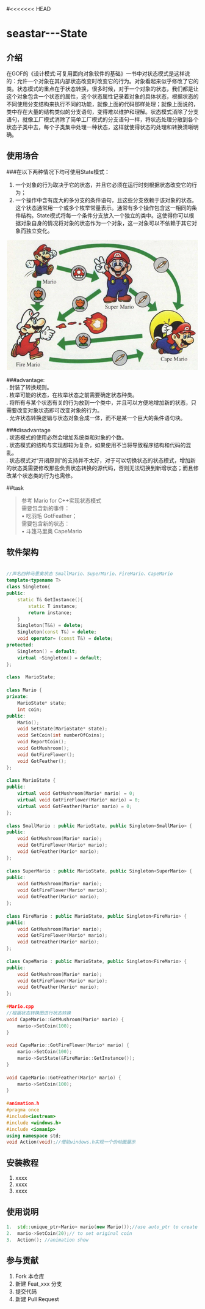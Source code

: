 #<<<<<<< HEAD
# seastar---State

## 介绍  
在GOF的《设计模式:可复用面向对象软件的基础》一书中对状态模式是这样说的：允许一个对象在其内部状态改变时改变它的行为。对象看起来似乎修改了它的类。状态模式的重点在于状态转换，很多时候，对于一个对象的状态，我们都是让这个对象包含一个状态的属性，这个状态属性记录着对象的具体状态，根据状态的不同使用分支结构来执行不同的功能，就像上面的代码那样处理；就像上面说的，类中存在大量的结构类似的分支语句，变得难以维护和理解。状态模式消除了分支语句，就像工厂模式消除了简单工厂模式的分支语句一样，将状态处理分散到各个状态子类中去，每个子类集中处理一种状态，这样就使得状态的处理和转换清晰明确。  

## 使用场合  
###在以下两种情况下均可使用State模式：   

1. 一个对象的行为取决于它的状态，并且它必须在运行时刻根据状态改变它的行为；  
2. 一个操作中含有庞大的多分支的条件语句，且这些分支依赖于该对象的状态。这个状态通常用一个或多个枚举常量表示。通常有多个操作包含这一相同的条件结构。State模式将每一个条件分支放入一个独立的类中。这使得你可以根据对象自身的情况将对象的状态作为一个对象，这一对象可以不依赖于其它对象而独立变化。  


![alt Mario](https://github.com/trammelsol/SEAStar/blob/master/Mario/Mario.png "Class SketchMap")  

###advantage:    
. 封装了转换规则。  
. 枚举可能的状态，在枚举状态之前需要确定状态种类。  
. 将所有与某个状态有关的行为放到一个类中，并且可以方便地增加新的状态，只需要改变对象状态即可改变对象的行为。  
. 允许状态转换逻辑与状态对象合成一体，而不是某一个巨大的条件语句块。  

###disadvantage    
. 状态模式的使用必然会增加系统类和对象的个数。  
. 状态模式的结构与实现都较为复杂，如果使用不当将导致程序结构和代码的混乱。  
. 状态模式对“开闭原则”的支持并不太好，对于可以切换状态的状态模式，增加新的状态类需要修改那些负责状态转换的源代码，否则无法切换到新增状态；而且修改某个状态类的行为也需修。  


##task  
>参考 Mario for C++实现状态模式    
>需要包含新的事件：    
>• 吃羽毛 GotFeather；    
>需要包含新的状态：    
>• 斗篷马里奥 CapeMario  

## 软件架构
```C++

//声名四种马里奥状态 SmallMario、SuperMario、FireMario、CapeMario
template<typename T>
class Singleton{
public:
    static T& GetInstance(){
        static T instance;
        return instance;
    }
    Singleton(T&&) = delete;
    Singleton(const T&) = delete;
    void operator= (const T&) = delete;
protected:
    Singleton() = default;
    virtual ~Singleton() = default;
};

class  MarioState;

class Mario {
private:
    MarioState* state;
    int coin;
public:
    Mario();
    void SetState(MarioState* state);
    void SetCoin(int numberOfCoins);
    void ReportCoin();
    void GotMushroom();
    void GotFireFlower();
    void GotFeather();
};

class MarioState {
public:
    virtual void GotMushroom(Mario* mario) = 0;
    virtual void GotFireFlower(Mario* mario) = 0;
    virtual void GotFeather(Mario* mario) = 0;
};

class SmallMario : public MarioState, public Singleton<SmallMario> {
public:
    void GotMushroom(Mario* mario);
    void GotFireFlower(Mario* mario);
    void GotFeather(Mario* mario);
};

class SuperMario : public MarioState, public Singleton<SuperMario> {
public:
    void GotMushroom(Mario* mario);
    void GotFireFlower(Mario* mario);
    void GotFeather(Mario* mario);
};

class FireMario : public MarioState, public Singleton<FireMario> {
public:
    void GotMushroom(Mario* mario);
    void GotFireFlower(Mario* mario);
    void GotFeather(Mario* mario);
};

class CapeMario : public MarioState, public Singleton<FireMario> {
public:
    void GotMushroom(Mario* mario);
    void GotFireFlower(Mario* mario);
    void GotFeather(Mario* mario);
};

#Mario.cpp
//根据状态转换图进行状态转换
void CapeMario::GotMushroom(Mario* mario) {
    mario->SetCoin(100);
}

void CapeMario::GotFireFlower(Mario* mario) {
    mario->SetCoin(100);
    mario->SetState(&FireMario::GetInstance());
}

void CapeMario::GotFeather(Mario* mario) {
    mario->SetCoin(100);
}

#animation.h
#pragma once
#include<iostream>
#include <windows.h>
#include <iomanip>
using namespace std;
void Action(void);//借助windows.h实现一个伪动画展示

```
## 安装教程

1.  xxxx
2.  xxxx
3.  xxxx

## 使用说明
```C++
1.  std::unique_ptr<Mario> mario(new Mario());//use auto_ptr to create a Mario::object
2.  mario->SetCoin(20);// to set original coin
3.  Action(); //animation show
```
## 参与贡献

1.  Fork 本仓库
2.  新建 Feat_xxx 分支
3.  提交代码
4.  新建 Pull Request
